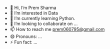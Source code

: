 - 👋 Hi, I’m Prem Sharma
- 👀 I’m interested in Data
- 🌱 I’m currently learning Python.
- 💞️ I’m looking to collaborate on ...
- 📫 How to reach me prem060795@gmail.com
- 😄 Pronouns: ...
- ⚡ Fun fact: ...

<!---
prem0306/prem0306 is a ✨ special ✨ repository because its `README.md` (this file) appears on your GitHub profile.
You can click the Preview link to take a look at your changes.
--->
